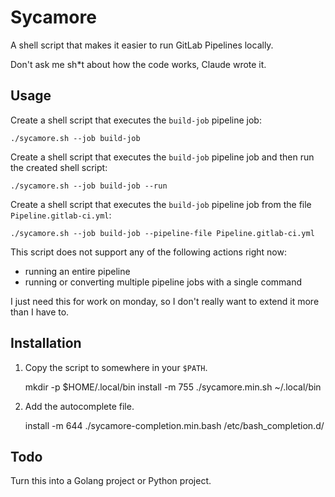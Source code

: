 # Sycamore

A shell script that makes it easier to run GitLab Pipelines locally.

Don't ask me sh*t about how the code works, Claude wrote it.

## Usage

Create a shell script that executes the `build-job` pipeline job:

    ./sycamore.sh --job build-job

Create a shell script that executes the `build-job` pipeline job and then run
the created shell script:

    ./sycamore.sh --job build-job --run

Create a shell script that executes the `build-job` pipeline job from the file
`Pipeline.gitlab-ci.yml`:

    ./sycamore.sh --job build-job --pipeline-file Pipeline.gitlab-ci.yml

This script does not support any of the following actions right now:

* running an entire pipeline
* running or converting multiple pipeline jobs with a single command

I just need this for work on monday, so I don't really want to extend it more 
than I have to.

## Installation

1. Copy the script to somewhere in your `$PATH`.

    mkdir -p $HOME/.local/bin
    install -m 755 ./sycamore.min.sh ~/.local/bin

1. Add the autocomplete file.

    install -m 644 ./sycamore-completion.min.bash /etc/bash_completion.d/

## Todo

Turn this into a Golang project or Python project.
